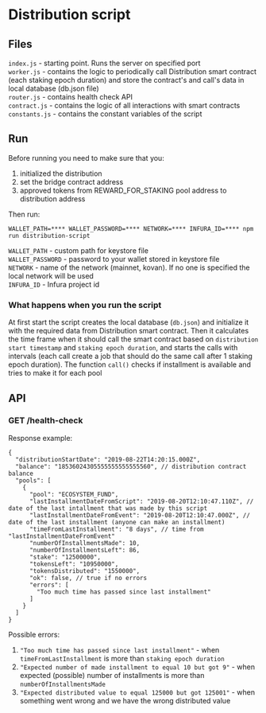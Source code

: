 # Distribution script

## Files
`index.js` - starting point. Runs the server on specified port\
`worker.js` - contains the logic to periodically call Distribution smart contract (each staking epoch duration) and store the contract's and call's data in local database (db.json file)\
`router.js` - contains health check API\
`contract.js` - contains the logic of all interactions with smart contracts\
`constants.js` - contains the constant variables of the script

## Run
Before running you need to make sure that you:
1. initialized the distribution
2. set the bridge contract address
3. approved tokens from REWARD_FOR_STAKING pool address to distribution address

Then run:
```
WALLET_PATH=**** WALLET_PASSWORD=**** NETWORK=**** INFURA_ID=**** npm run distribution-script
```
`WALLET_PATH` - custom path for keystore file \
`WALLET_PASSWORD` - password to your wallet stored in keystore file \
`NETWORK` - name of the network (mainnet, kovan). If no one is specified the local network will be used \
`INFURA_ID` - Infura project id

### What happens when you run the script
At first start the script creates the local database (`db.json`) and initialize it with the required data from Distribution smart contract. Then it calculates the time frame when it should call the smart contract based on `distribution start timestamp` and `staking epoch duration`, and starts the calls with intervals (each call create a job that should do the same call after 1 staking epoch duration). The function `call()` checks if installment is available and tries to make it for each pool

## API
### GET /health-check
Response example:
```
{
  "distributionStartDate": "2019-08-22T14:20:15.000Z",
  "balance": "18536024305555555555555560", // distribution contract balance
  "pools": [
    {
      "pool": "ECOSYSTEM_FUND",
      "lastInstallmentDateFromScript": "2019-08-20T12:10:47.110Z", // date of the last intallment that was made by this script
      "lastInstallmentDateFromEvent": "2019-08-20T12:10:47.000Z", // date of the last installment (anyone can make an installment)
      "timeFromLastInstallment": "8 days", // time from "lastInstallmentDateFromEvent"
      "numberOfInstallmentsMade": 10,
      "numberOfInstallmentsLeft": 86,
      "stake": "12500000",
      "tokensLeft": "10950000",
      "tokensDistributed": "1550000",
      "ok": false, // true if no errors
      "errors": [
        "Too much time has passed since last installment"
      ]
    }
  ]
}
```
Possible errors:
1. `"Too much time has passed since last installment"` - when `timeFromLastInstallment` is more than `staking epoch duration`
2. `"Expected number of made installment to equal 10 but got 9"` - when expected (possible) number of installments is more than `numberOfInstallmentsMade`
3. `"Expected distributed value to equal 125000 but got 125001"` - when something went wrong and we have the wrong distributed value
